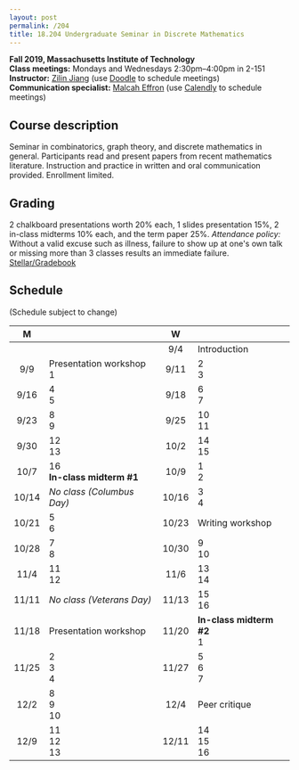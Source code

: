 ```yaml
---
layout: post
permalink: /204
title: 18.204 Undergraduate Seminar in Discrete Mathematics
---
```

**Fall 2019, Massachusetts Institute of Technology**  
**Class meetings:** Mondays and Wednesdays 2:30pm–4:00pm in 2-151  
**Instructor:** [Zilin Jiang](/) (use [Doodle](https://doodle.com/zilin) to schedule meetings)  
**Communication specialist:** [Malcah Effron](https://cmsw.mit.edu/profile/malcah-effron/) (use [Calendly](https://calendly.com/meffron) to schedule meetings)

## Course description

Seminar in combinatorics, graph theory, and discrete mathematics in general. Participants read and present papers from recent mathematics literature. Instruction and practice in written and oral communication provided. Enrollment limited.

## Grading

2 chalkboard presentations worth 20% each, 1 slides presentation 15%, 2 in-class midterms 10% each, and the term paper 25%.
*Attendance policy:* Without a valid excuse such as illness, failure to show up at one's own talk or missing more than 3 classes results an immediate failure.  
[Stellar/Gradebook](http://stellar.mit.edu/course/18/fa19/18.204-2/)

## Schedule

(Schedule subject to change)

| M    |   | W    |   |
|:----:|---|:----:|---|
|  |  | 9/4 | Introduction |
| 9/9 | Presentation workshop<br>1 | 9/11 | 2<br>3 |
| 9/16 | 4<br>5 | 9/18 | 6<br>7 |
| 9/23 | 8<br>9 | 9/25 | 10<br>11 |
| 9/30 | 12<br>13 | 10/2 | 14<br>15 |
| 10/7 | 16<br>**In-class midterm #1** | 10/9 | 1<br>2 |
| 10/14 | _No class (Columbus Day)_ | 10/16 | 3<br>4 |
| 10/21 | 5<br>6 | 10/23 | Writing workshop |
| 10/28 | 7<br>8 | 10/30 | 9<br>10 |
| 11/4  | 11<br>12 | 11/6 | 13<br>14 |
| 11/11  | _No class (Veterans Day)_ | 11/13  | 15<br>16 |
| 11/18 | Presentation workshop | 11/20 | **In-class midterm #2**<br>1 |
| 11/25 | 2<br>3<br>4 | 11/27 | 5<br>6<br>7 |
| 12/2 | 8<br>9<br>10 | 12/4 | Peer critique |
| 12/9  | 11<br>12<br>13 | 12/11 | 14<br>15<br>16 |
